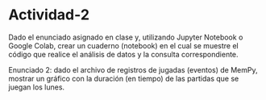# Actividad-2

Dado el enunciado asignado en clase y, utilizando Jupyter Notebook o Google Colab, crear un cuaderno (notebook) en el cual se muestre el código que realice el análisis de datos 
y la consulta correspondiente. 

Enunciado 2: dado el archivo de registros de jugadas (eventos) de MemPy, mostrar un gráfico con la duración (en tiempo) de las partidas que se juegan los lunes.
